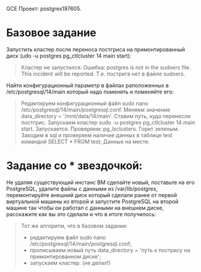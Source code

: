 GCE
Проект: postgres197605.

# Базовое задание 

Запустить кластер после переноса постгриса на примонтированный диск (udo -u postgres pg_ctlcluster 14 main start):

> Кластер не запустился. Ошибка: postgres is not in the sudoers file.  
> This incident will be reported. Т.е. пострига нет в файле sudoers.

 Найти конфигурационный параметр в файлах раположенных в /etc/postgresql/14/main который надо поменять и поменяйте его:
> Редактируем конфигурационный файл  sudo nano /etc/postgresql/14/main/postgresql.conf.
> Меняем значение data_directory = '/mnt/data/14/main'. Ставим путь, куда перенесли постгрис.
> Запускаем кластер sudo -u postgres pg_ctlcluster 14 main start. Запускается.
> Проверяем: pg_lsclusters. Горит зеленым.
> Заходим в sql и проверяем наличие данных в таблице test командой SELECT * FROM test;
> Данные на месте.


# Задание со * звездочкой:

Не удаляя существующий инстанс ВМ сделайте новый, поставьте на его PostgreSQL, удалите файлы с данными из /var/lib/postgres, перемонтируйте внешний диск который сделали ранее от первой виртуальной машины ко второй и запустите PostgreSQL на второй машине так чтобы он работал с данными на внешнем диске, расскажите как вы это сделали и что в итоге получилось:
> Тот же алгоритм, что в базовом задании:
> - редактируем файл sudo nano /etc/postgresql/14/main/postgresql.conf;
> - прописываем новый путь data_directory = 'путь к пострису на примонтированном диске';
> - запускаем кластер.
> (не делал!)
